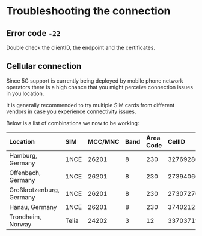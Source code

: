 # Troubleshooting the connection

## Error code `-22`

Double check the clientID, the endpoint and the certificates.

## Cellular connection

Since 5G support is currently being deployed by mobile phone network operators there is a high chance that you might perceive connection issues in you location.

It is generally recommended to try multiple SIM cards from different vendors in case you experience connectivity issues.

Below is a list of combinations we now to be working:

| Location | SIM | MCC/MNC | Band | Area Code | CellID |
| :--- | :--- | :--- | :--- | :--- | :--- |
| Hamburg, Germany | 1NCE | 26201 | 8 | 230 | 32769286 |
| Offenbach, Germany | 1NCE | 26201 | 8 | 230 | 27394060 |
| Großkrotzenburg, Germany | 1NCE | 26201 | 8 | 230 | 27307270 |
| Hanau, Germany | 1NCE | 26201 | 8 | 230 | 37402125 |
| Trondheim, Norway | Telia | 24202 | 3 | 12 | 33703719 |


